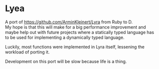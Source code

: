 # Lyea

A port of https://github.com/ArminKleinert/Lyra from Ruby to D.  
My hope is that this will make for a big performance improvement and maybe help out with future projects where a statically typed language has to be used for implementing a dynamically typed language.  

Luckily, most functions were implemented in Lyra itself, lessening the workload of porting it.  

Development on this port will be slow because life is a thing.

